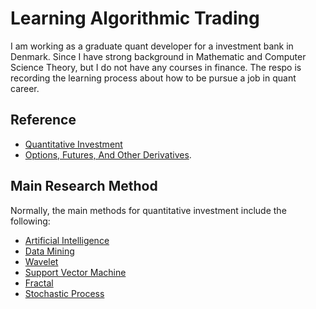 # Learning Algorithmic Trading

I am working as a graduate quant developer for a investment bank in Denmark. Since I have strong background in Mathematic and Computer Science Theory, but I do not have any courses in finance. The respo is recording the learning process about how to be pursue a job in quant career. 

## Reference
- [Quantitative Investment](http://www.cis.pku.edu.cn/faculty/vision/zlin/%E9%87%8F%E5%8C%96%E6%8A%95%E8%B5%84%E2%80%94%E2%80%94%E7%AD%96%E7%95%A5%E4%B8%8E%E6%8A%80%E6%9C%AF.pdf)
- [Options, Futures, And Other Derivatives](https://shamit8.files.wordpress.com/2014/11/options-futures-and-other-derivatives-8th-john.pdf).

## Main Research Method
Normally, the main methods for quantitative investment include the following:
- [Artificial Intelligence](https://en.wikipedia.org/wiki/Artificial_intelligence)
- [Data Mining](https://en.wikipedia.org/wiki/Data_mining)
- [Wavelet](https://en.wikipedia.org/wiki/Wavelet)
- [Support Vector Machine](https://en.wikipedia.org/wiki/Support-vector_machine)
- [Fractal](https://en.wikipedia.org/wiki/Fractal)
- [Stochastic Process](https://en.wikipedia.org/wiki/Stochastic_process)

